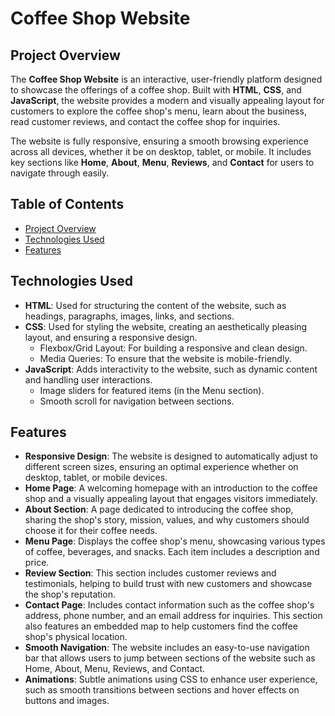 # Coffee Shop Website

## Project Overview
The **Coffee Shop Website** is an interactive, user-friendly platform designed to showcase the offerings of a coffee shop. Built with **HTML**, **CSS**, and **JavaScript**, the website provides a modern and visually appealing layout for customers to explore the coffee shop's menu, learn about the business, read customer reviews, and contact the coffee shop for inquiries.

The website is fully responsive, ensuring a smooth browsing experience across all devices, whether it be on desktop, tablet, or mobile. It includes key sections like **Home**, **About**, **Menu**, **Reviews**, and **Contact** for users to navigate through easily.

## Table of Contents
- [Project Overview](#project-overview)
- [Technologies Used](#technologies-used)
- [Features](#features)

## Technologies Used
- **HTML**: Used for structuring the content of the website, such as headings, paragraphs, images, links, and sections.
- **CSS**: Used for styling the website, creating an aesthetically pleasing layout, and ensuring a responsive design.
  - Flexbox/Grid Layout: For building a responsive and clean design.
  - Media Queries: To ensure that the website is mobile-friendly.
- **JavaScript**: Adds interactivity to the website, such as dynamic content and handling user interactions.
  - Image sliders for featured items (in the Menu section).
  - Smooth scroll for navigation between sections.

## Features
- **Responsive Design**: The website is designed to automatically adjust to different screen sizes, ensuring an optimal experience whether on desktop, tablet, or mobile devices.
- **Home Page**: A welcoming homepage with an introduction to the coffee shop and a visually appealing layout that engages visitors immediately.
- **About Section**: A page dedicated to introducing the coffee shop, sharing the shop's story, mission, values, and why customers should choose it for their coffee needs.
- **Menu Page**: Displays the coffee shop's menu, showcasing various types of coffee, beverages, and snacks. Each item includes a description and price.
- **Review Section**: This section includes customer reviews and testimonials, helping to build trust with new customers and showcase the shop's reputation.
- **Contact Page**: Includes contact information such as the coffee shop's address, phone number, and an email address for inquiries. This section also features an embedded map to help customers find the coffee shop's physical location.
- **Smooth Navigation**: The website includes an easy-to-use navigation bar that allows users to jump between sections of the website such as Home, About, Menu, Reviews, and Contact.
- **Animations**: Subtle animations using CSS to enhance user experience, such as smooth transitions between sections and hover effects on buttons and images.



